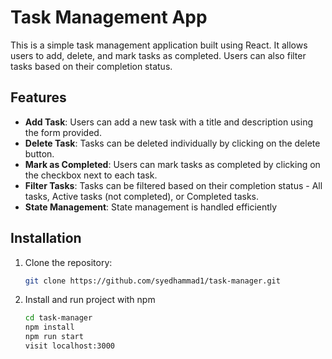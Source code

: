 # Task Management App

This is a simple task management application built using React. It allows users to add, delete, and mark tasks as completed. Users can also filter tasks based on their completion status.

## Features

- **Add Task**: Users can add a new task with a title and description using the form provided.
- **Delete Task**: Tasks can be deleted individually by clicking on the delete button.
- **Mark as Completed**: Users can mark tasks as completed by clicking on the checkbox next to each task.
- **Filter Tasks**: Tasks can be filtered based on their completion status - All tasks, Active tasks (not completed), or Completed tasks.
- **State Management**: State management is handled efficiently

## Installation

1. Clone the repository:

   ```bash
   git clone https://github.com/syedhammad1/task-manager.git
   ```

2. Install and run project with npm

    ```bash
    cd task-manager
    npm install
    npm run start
    visit localhost:3000
    ```